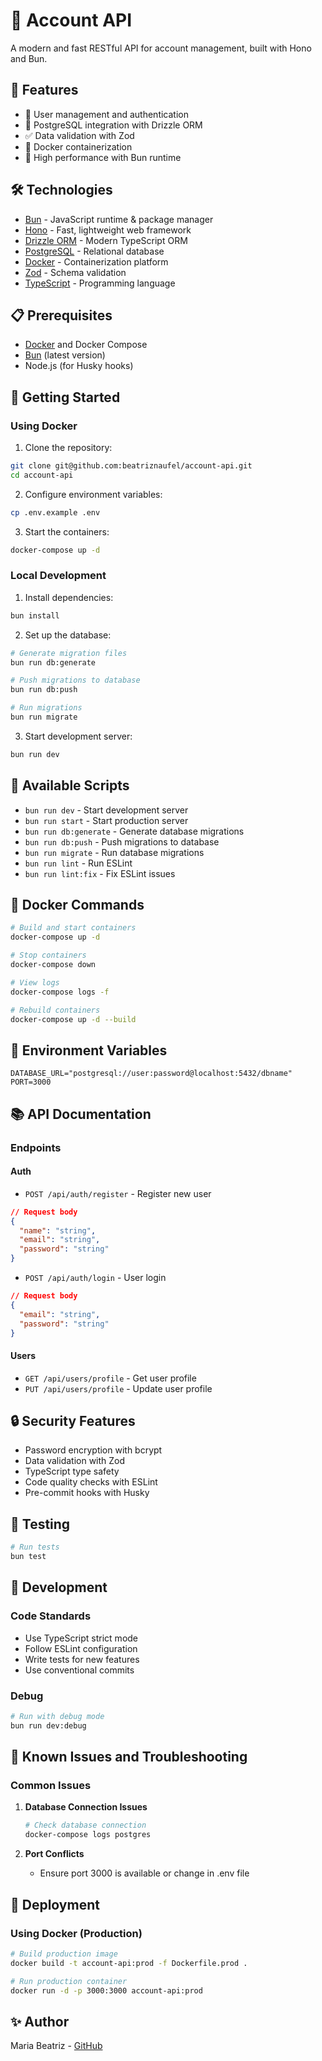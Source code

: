 # 🚀 Account API

A modern and fast RESTful API for account management, built with Hono and Bun.

## 🌟 Features

- 👤 User management and authentication
- 💾 PostgreSQL integration with Drizzle ORM
- ✅ Data validation with Zod
- 🐳 Docker containerization
- 🚀 High performance with Bun runtime

## 🛠️ Technologies

- [Bun](https://bun.sh/) - JavaScript runtime & package manager
- [Hono](https://hono.dev/) - Fast, lightweight web framework
- [Drizzle ORM](https://orm.drizzle.team/) - Modern TypeScript ORM
- [PostgreSQL](https://www.postgresql.org/) - Relational database
- [Docker](https://www.docker.com/) - Containerization platform
- [Zod](https://zod.dev/) - Schema validation
- [TypeScript](https://www.typescriptlang.org/) - Programming language

## 📋 Prerequisites

- [Docker](https://www.docker.com/) and Docker Compose
- [Bun](https://bun.sh/) (latest version)
- Node.js (for Husky hooks)

## 🚀 Getting Started

### Using Docker

1. Clone the repository:
```bash
git clone git@github.com:beatriznaufel/account-api.git
cd account-api
```

2. Configure environment variables:
```bash
cp .env.example .env
```

3. Start the containers:
```bash
docker-compose up -d
```

### Local Development

1. Install dependencies:
```bash
bun install
```

2. Set up the database:
```bash
# Generate migration files
bun run db:generate

# Push migrations to database
bun run db:push

# Run migrations
bun run migrate
```

3. Start development server:
```bash
bun run dev
```

## 📜 Available Scripts

- `bun run dev` - Start development server
- `bun run start` - Start production server
- `bun run db:generate` - Generate database migrations
- `bun run db:push` - Push migrations to database
- `bun run migrate` - Run database migrations
- `bun run lint` - Run ESLint
- `bun run lint:fix` - Fix ESLint issues

## 🐳 Docker Commands

```bash
# Build and start containers
docker-compose up -d

# Stop containers
docker-compose down

# View logs
docker-compose logs -f

# Rebuild containers
docker-compose up -d --build
```

## 🔧 Environment Variables

```env
DATABASE_URL="postgresql://user:password@localhost:5432/dbname"
PORT=3000
```

## 📚 API Documentation

### Endpoints

#### Auth
- `POST /api/auth/register` - Register new user
```json
// Request body
{
  "name": "string",
  "email": "string",
  "password": "string"
}
```

- `POST /api/auth/login` - User login
```json
// Request body
{
  "email": "string",
  "password": "string"
}
```

#### Users
- `GET /api/users/profile` - Get user profile
- `PUT /api/users/profile` - Update user profile

## 🔒 Security Features

- Password encryption with bcrypt
- Data validation with Zod
- TypeScript type safety
- Code quality checks with ESLint
- Pre-commit hooks with Husky

## 🧪 Testing

```bash
# Run tests
bun test
```

## 🔨 Development

### Code Standards

- Use TypeScript strict mode
- Follow ESLint configuration
- Write tests for new features
- Use conventional commits

### Debug

```bash
# Run with debug mode
bun run dev:debug
```

## 🐛 Known Issues and Troubleshooting

### Common Issues

1. **Database Connection Issues**
   ```bash
   # Check database connection
   docker-compose logs postgres
   ```

2. **Port Conflicts**
   - Ensure port 3000 is available or change in .env file

## 🚀 Deployment

### Using Docker (Production)

```bash
# Build production image
docker build -t account-api:prod -f Dockerfile.prod .

# Run production container
docker run -d -p 3000:3000 account-api:prod
```

## ✨ Author

Maria Beatriz - [GitHub](https://github.com/beatriznaufel)
